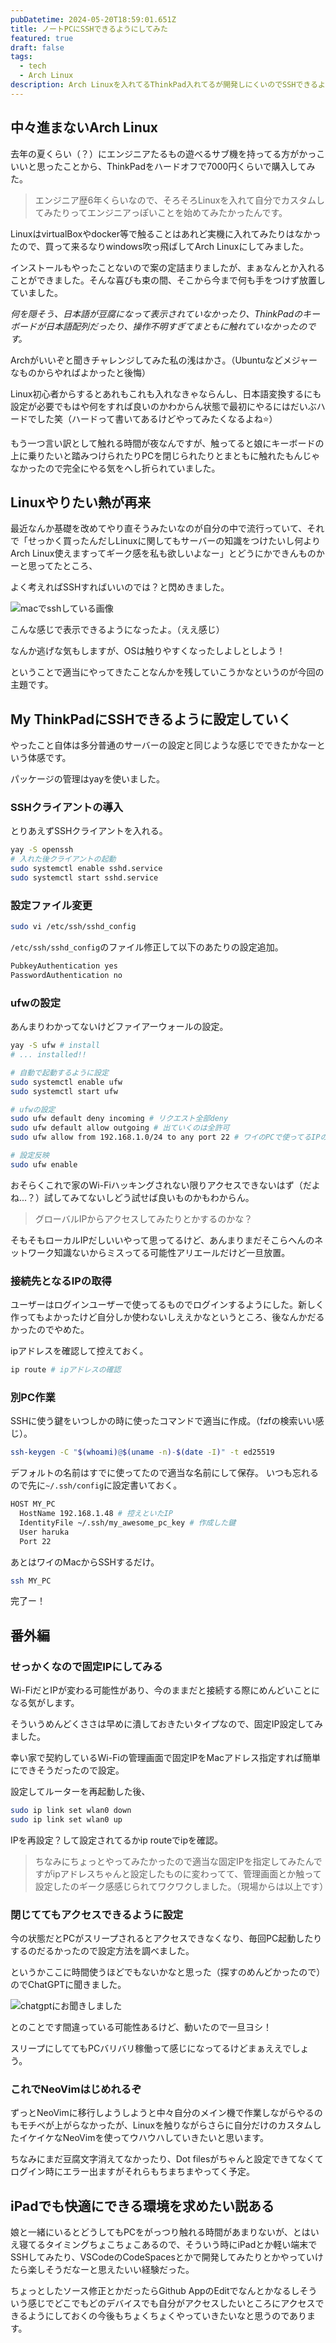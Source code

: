```yaml
---
pubDatetime: 2024-05-20T18:59:01.651Z
title: ノートPCにSSHできるようにしてみた
featured: true
draft: false
tags:
  - tech
  - Arch Linux
description: Arch Linuxを入れてるThinkPad入れてるが開発しにくいのでSSHできるようにしてみた。
---
```


## 中々進まないArch Linux

去年の夏くらい（？）にエンジニアたるもの遊べるサブ機を持ってる方がかっこいいと思ったことから、ThinkPadをハードオフで7000円くらいで購入してみた。

> エンジニア歴6年くらいなので、そろそろLinuxを入れて自分でカスタムしてみたりってエンジニアっぽいことを始めてみたかったんです。

LinuxはvirtualBoxやdocker等で触ることはあれど実機に入れてみたりはなかったので、買って来るなりwindows吹っ飛ばしてArch Linuxにしてみました。

インストールもやったことないので案の定詰まりましたが、まぁなんとか入れることができました。そんな喜びも束の間、そこから今まで何も手をつけず放置していました。

_何を隠そう、日本語が豆腐になって表示されていなかったり、ThinkPadのキーボードが日本語配列だったり、操作不明すぎてまともに触れていなかったのです。_

Archがいいぞと聞きチャレンジしてみた私の浅はかさ。（Ubuntuなどメジャーなものからやればよかったと後悔）

Linux初心者からするとあれもこれも入れなきゃならんし、日本語変換するにも設定が必要でもはや何をすれば良いのかわからん状態で最初にやるにはだいぶハードでした笑（ハードって書いてあるけどやってみたくなるよね⭐️）

もう一つ言い訳として触れる時間が夜なんですが、触ってると娘にキーボードの上に乗りたいと踏みつけられたりPCを閉じられたりとまともに触れたもんじゃなかったので完全にやる気をへし折られていました。

## Linuxやりたい熱が再来

最近なんか基礎を改めてやり直そうみたいなのが自分の中で流行っていて、それで「せっかく買ったんだしLinuxに関してもサーバーの知識をつけたいし何よりArch Linux使えますってギーク感を私も欲しいよなー」とどうにかできんものかーと思ってたところ、

よく考えればSSHすればいいのでは？と閃めきました。

![macでsshしている画像](../../../public/assets/neofetch.png)

こんな感じで表示できるようになったよ。（ええ感じ）

なんか逃げな気もしますが、OSは触りやすくなったしよしとしよう！

ということで適当にやってきたことなんかを残していこうかなというのが今回の主題です。

## My ThinkPadにSSHできるように設定していく

やったこと自体は多分普通のサーバーの設定と同じような感じでできたかなーという体感です。

パッケージの管理はyayを使いました。

### SSHクライアントの導入

とりあえずSSHクライアントを入れる。

```bash
yay -S openssh
# 入れた後クライアントの起動
sudo systemctl enable sshd.service
sudo systemctl start sshd.service
```

### 設定ファイル変更

```bash
sudo vi /etc/ssh/sshd_config
```

`/etc/ssh/sshd_config`のファイル修正して以下のあたりの設定追加。

```bash file="/etc/ssh/sshd_config"
PubkeyAuthentication yes
PasswordAuthentication no
```

### ufwの設定

あんまりわかってないけどファイアーウォールの設定。

```bash
yay -S ufw # install
# ... installed!!

# 自動で起動するように設定
sudo systemctl enable ufw
sudo systemctl start ufw

# ufwの設定
sudo ufw default deny incoming # リクエスト全部deny
sudo ufw default allow outgoing # 出ていくのは全許可
sudo ufw allow from 192.168.1.0/24 to any port 22 # ワイのPCで使ってるIPのサブネットは22ポートアクセス許可あたりを設定

# 設定反映
sudo ufw enable
```

おそらくこれで家のWi-Fiハッキングされない限りアクセスできないはず（だよね...？）試してみてないしどう試せば良いものかもわからん。

> グローバルIPからアクセスしてみたりとかするのかな？

そもそもローカルIPだしいいやって思ってるけど、あんまりまだそこらへんのネットワーク知識ないからミスってる可能性アリエールだけど一旦放置。

### 接続先となるIPの取得

ユーザーはログインユーザーで使ってるものでログインするようにした。新しく作ってもよかったけど自分しか使わないしええかなというところ、後なんかだるかったのでやめた。

ipアドレスを確認して控えておく。

```bash
ip route # ipアドレスの確認
```

### 別PC作業

SSHに使う鍵をいつしかの時に使ったコマンドで適当に作成。（fzfの検索いい感じ）。

```bash
ssh-keygen -C "$(whoami)@$(uname -n)-$(date -I)" -t ed25519
```

デフォルトの名前はすでに使ってたので適当な名前にして保存。
いつも忘れるので先に`~/.ssh/config`に設定書いておく。

```bash
HOST MY_PC
  HostName 192.168.1.48 # 控えといたIP
  IdentityFile ~/.ssh/my_awesome_pc_key # 作成した鍵
  User haruka
  Port 22
```

あとはワイのMacからSSHするだけ。

```bash
ssh MY_PC
```

完了ー！

## 番外編

### せっかくなので固定IPにしてみる

Wi-FiだとIPが変わる可能性があり、今のままだと接続する際にめんどいことになる気がします。

そういうめんどくささは早めに潰しておきたいタイプなので、固定IP設定してみました。

幸い家で契約しているWi-Fiの管理画面で固定IPをMacアドレス指定すれば簡単にできそうだったので設定。

設定してルーターを再起動した後、

```bash
sudo ip link set wlan0 down
sudo ip link set wlan0 up
```

IPを再設定？して設定されてるかip routeでipを確認。

> ちなみにちょっとやってみたかったので適当な固定IPを指定してみたんですがipアドレスちゃんと設定したものに変わってて、管理画面とか触って設定したのギーク感感じられてワクワクしました。（現場からは以上です）

### 閉じててもアクセスできるように設定

今の状態だとPCがスリープされるとアクセスできなくなり、毎回PC起動したりするのだるかったので設定方法を調べました。

というかここに時間使うほどでもないかなと思った（探すのめんどかったので）のでChatGPTに聞きました。

![chatgptにお聞きしました](../../../public/assets/chatgpt.png)

とのことです間違っている可能性あるけど、動いたので一旦ヨシ！

スリープにしててもPCバリバリ稼働って感じになってるけどまぁええでしょう。

### これでNeoVimはじめれるぞ

ずっとNeoVimに移行しようしようと中々自分のメイン機で作業しながらやるのもモチベが上がらなかったが、Linuxを触りながらさらに自分だけのカスタムしたイケイケなNeoVimを使ってウハウハしていきたいと思います。

ちなみにまだ豆腐文字消えてなかったり、Dot filesがちゃんと設定できてなくてログイン時にエラー出ますがそれらもちまちまやってく予定。

## iPadでも快適にできる環境を求めたい説ある

娘と一緒にいるとどうしてもPCをがっつり触れる時間があまりないが、とはいえ寝てるタイミングちょこちょこあるので、そういう時にiPadとか軽い端末でSSHしてみたり、VSCodeのCodeSpacesとかで開発してみたりとかやっていけたら楽しそうだなーと思えたいい経験だった。

ちょっとしたソース修正とかだったらGithub AppのEditでなんとかなるしそういう感じでどこでもどのデバイスでも自分がアクセスしたいところにアクセスできるようにしておくの今後もちょくちょくやっていきたいなと思うのであります。
